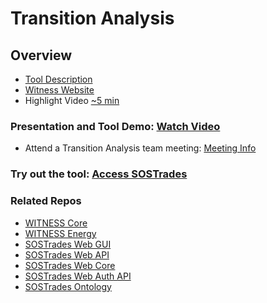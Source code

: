 # Transition Analysis

## Overview

- [Tool Description](https://drive.google.com/file/d/1MC2Tn5n7V49bWRQ5pp-5FCQgi6uD-0XF/view?usp=sharing)
- [Witness Website](https://www.witness4climate.org/)
- Highlight Video [~5 min](https://vimeo.com/820711689?share=copy)

### Presentation and Tool Demo: [Watch Video](https://vimeo.com/762652160)

- Attend a Transition Analysis team meeting: [Meeting Info](https://github.com/os-climate/OS-Climate-Community-Hub/blob/main/MEETING_LIST.md#note)

### Try out the tool: [Access SOSTrades](https://frontend-sostrades.apps.odh-cl2.apps.os-climate.org/)

### Related Repos

- [WITNESS Core](https://github.com/os-climate/witness-core)
- [WITNESS Energy](https://github.com/os-climate/witness-energy)
- [SOSTrades Web GUI](https://github.com/os-climate/sostrades-webgui)
- [SOSTrades Web API](https://github.com/os-climate/sostrades-webapi)
- [SOSTrades Web Core](https://github.com/os-climate/sostrades-core)
- [SOSTrades Web Auth API](https://github.com/os-climate/sostrades-authapi)
- [SOSTrades Ontology](https://github.com/os-climate/sostrades-ontology)
